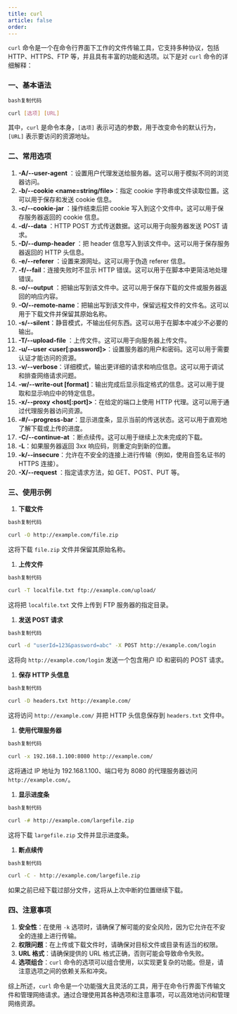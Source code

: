 ```yaml
---
title: curl
article: false
order: 
---
```


`curl` 命令是一个在命令行界面下工作的文件传输工具，它支持多种协议，包括 HTTP、HTTPS、FTP 等，并且具有丰富的功能和选项。以下是对 `curl` 命令的详细解释：

### 一、基本语法

```bash
bash复制代码

curl [选项] [URL]
```

其中，`curl` 是命令本身，`[选项]` 表示可选的参数，用于改变命令的默认行为，`[URL]` 表示要访问的资源地址。

### 二、常用选项

1. **-A/--user-agent <string>**：设置用户代理发送给服务器。这可以用于模拟不同的浏览器访问。
2. **-b/--cookie <name=string/file>**：指定 cookie 字符串或文件读取位置。这可以用于保存和发送 cookie 信息。
3. **-c/--cookie-jar <file>**：操作结束后把 cookie 写入到这个文件中。这可以用于保存服务器返回的 cookie 信息。
4. **-d/--data <data>**：HTTP POST 方式传送数据。这可以用于向服务器发送 POST 请求。
5. **-D/--dump-header <file>**：把 header 信息写入到该文件中。这可以用于保存服务器返回的 HTTP 头信息。
6. **-e/--referer <URL>**：设置来源网址。这可以用于伪造 referer 信息。
7. **-f/--fail**：连接失败时不显示 HTTP 错误。这可以用于在脚本中更简洁地处理错误。
8. **-o/--output <file>**：把输出写到该文件中。这可以用于保存下载的文件或服务器返回的响应内容。
9. **-O/--remote-name**：把输出写到该文件中，保留远程文件的文件名。这可以用于下载文件并保留其原始名称。
10. **-s/--silent**：静音模式，不输出任何东西。这可以用于在脚本中减少不必要的输出。
11. **-T/--upload-file <file>**：上传文件。这可以用于向服务器上传文件。
12. **-u/--user <user[:password]>**：设置服务器的用户和密码。这可以用于需要认证才能访问的资源。
13. **-v/--verbose**：详细模式，输出更详细的请求和响应信息。这可以用于调试和排查网络请求问题。
14. **-w/--write-out [format]**：输出完成后显示指定格式的信息。这可以用于提取和显示响应中的特定信息。
15. **-x/--proxy <host[:port]>**：在给定的端口上使用 HTTP 代理。这可以用于通过代理服务器访问资源。
16. **-#/--progress-bar**：显示进度条，显示当前的传送状态。这可以用于直观地了解下载或上传的进度。
17. **-C/--continue-at <offset>**：断点续传。这可以用于继续上次未完成的下载。
18. **-L**：如果服务器返回 3xx 响应码，则重定向到新的位置。
19. **-k/--insecure**：允许在不安全的连接上进行传输（例如，使用自签名证书的 HTTPS 连接）。
20. **-X/--request <command>**：指定请求方法，如 GET、POST、PUT 等。

### 三、使用示例

1. **下载文件**

```bash
bash复制代码

curl -O http://example.com/file.zip
```

这将下载 `file.zip` 文件并保留其原始名称。

1. **上传文件**

```bash
bash复制代码

curl -T localfile.txt ftp://example.com/upload/
```

这将把 `localfile.txt` 文件上传到 FTP 服务器的指定目录。

1. **发送 POST 请求**

```bash
bash复制代码

curl -d "userId=123&password=abc" -X POST http://example.com/login
```

这将向 `http://example.com/login` 发送一个包含用户 ID 和密码的 POST 请求。

1. **保存 HTTP 头信息**

```bash
bash复制代码

curl -D headers.txt http://example.com/
```

这将访问 `http://example.com/` 并把 HTTP 头信息保存到 `headers.txt` 文件中。

1. **使用代理服务器**

```bash
bash复制代码

curl -x 192.168.1.100:8080 http://example.com/
```

这将通过 IP 地址为 192.168.1.100、端口号为 8080 的代理服务器访问 `http://example.com/`。

1. **显示进度条**

```bash
bash复制代码

curl -# http://example.com/largefile.zip
```

这将下载 `largefile.zip` 文件并显示进度条。

1. **断点续传**

```bash
bash复制代码

curl -C - http://example.com/largefile.zip
```

如果之前已经下载过部分文件，这将从上次中断的位置继续下载。

### 四、注意事项

1. **安全性**：在使用 `-k` 选项时，请确保了解可能的安全风险，因为它允许在不安全的连接上进行传输。
2. **权限问题**：在上传或下载文件时，请确保对目标文件或目录有适当的权限。
3. **URL 格式**：请确保提供的 URL 格式正确，否则可能会导致命令失败。
4. **选项组合**：`curl` 命令的选项可以组合使用，以实现更复杂的功能。但是，请注意选项之间的依赖关系和冲突。

综上所述，`curl` 命令是一个功能强大且灵活的工具，用于在命令行界面下传输文件和管理网络请求。通过合理使用其各种选项和注意事项，可以高效地访问和管理网络资源。
